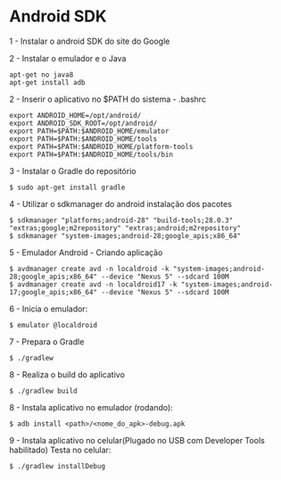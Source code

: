 # Android SDK

1 - Instalar o android SDK do site do Google

2 - Instalar o emulador e o Java
```
apt-get no java8
apt-get install adb
```

2 - Inserir o aplicativo no $PATH do sistema - .bashrc
```
export ANDROID_HOME=/opt/android/
export ANDROID_SDK_ROOT=/opt/android/
export PATH=$PATH:$ANDROID_HOME/emulator
export PATH=$PATH:$ANDROID_HOME/tools
export PATH=$PATH:$ANDROID_HOME/platform-tools
export PATH=$PATH:$ANDROID_HOME/tools/bin
```

3 - Instalar o Gradle do repositório
```
$ sudo apt-get install gradle
```

4 - Utilizar o sdkmanager do android instalação dos pacotes
```
$ sdkmanager "platforms;android-28" "build-tools;28.0.3" "extras;google;m2repository" "extras;android;m2repository"
$ sdkmanager "system-images;android-28;google_apis;x86_64"
```

5 - Emulador Android - Criando aplicação
```
$ avdmanager create avd -n localdroid -k "system-images;android-28;google_apis;x86_64" --device "Nexus 5" --sdcard 100M
$ avdmanager create avd -n localdroid17 -k "system-images;android-17;google_apis;x86_64" --device "Nexus 5" --sdcard 100M
```

6 - Inicia o emulador:
```
$ emulator @localdroid
```
7 - Prepara o Gradle
```
$ ./gradlew
```

8 - Realiza o build do aplicativo
```
$ ./gradlew build
```

8 - Instala aplicativo no emulador (rodando):
```
$ adb install <path>/<nome_do_apk>-debug.apk
```
  
9 - Instala aplicativo no celular(Plugado no USB com Developer Tools habilitado)
Testa no celular: 
```
$ ./gradlew installDebug
```
